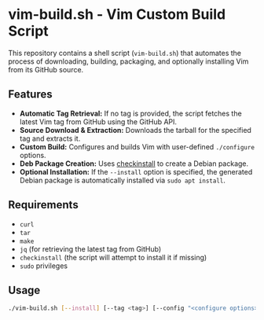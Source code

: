 # vim-build.sh - Vim Custom Build Script

This repository contains a shell script (`vim-build.sh`) that automates the process of downloading, building, packaging, and optionally installing Vim from its GitHub source.

## Features

- **Automatic Tag Retrieval:** If no tag is provided, the script fetches the latest Vim tag from GitHub using the GitHub API.
- **Source Download & Extraction:** Downloads the tarball for the specified tag and extracts it.
- **Custom Build:** Configures and builds Vim with user-defined `./configure` options.
- **Deb Package Creation:** Uses [checkinstall](https://help.ubuntu.com/community/CheckInstall) to create a Debian package.
- **Optional Installation:** If the `--install` option is specified, the generated Debian package is automatically installed via `sudo apt install`.

## Requirements

- `curl`
- `tar`
- `make`
- `jq` (for retrieving the latest tag from GitHub)
- `checkinstall` (the script will attempt to install it if missing)
- `sudo` privileges

## Usage

```bash
./vim-build.sh [--install] [--tag <tag>] [--config "<configure options>"]
